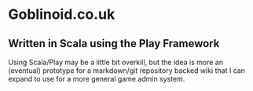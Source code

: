 Goblinoid.co.uk
===============

Written in Scala using the Play Framework
-----------------------------------------

Using Scala/Play may be a little bit overkill, but the idea is more
an (eventual) prototype for a markdown/git repository backed wiki
that I can expand to use for a more general game admin system.
